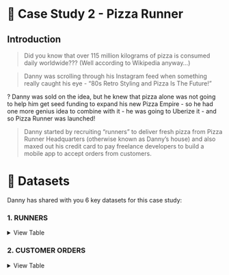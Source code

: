 # :ramen: Case Study 2 - Pizza Runner

## Introduction
> Did you know that over 115 million kilograms of pizza is consumed daily worldwide??? (Well according to Wikipedia anyway…)

> Danny was scrolling through his Instagram feed when something really caught his eye - “80s Retro Styling and Pizza Is The Future!”

? Danny was sold on the idea, but he knew that pizza alone was not going to help him get seed funding to expand his new Pizza Empire - so he had one more genius idea to combine with it - he was going to Uberize it - and so Pizza Runner was launched!

> Danny started by recruiting “runners” to deliver fresh pizza from Pizza Runner Headquarters (otherwise known as Danny’s house) and also maxed out his credit card to pay freelance developers to build a mobile app to accept orders from customers.

 # **:file_folder: Datasets**
 Danny has shared with you 6 key datasets for this case study:
 
### **1. RUNNERS**

 <details><summary>
 View Table
 </summary>
The runners table shows the registration_date for each new runner

| runner_id	| registration_date |
| ----------| ----------------- |
| 1	        | 2021-01-01
| 2	        | 2021-01-03
| 3	        | 2021-01-08
| 4	        | 2021-01-15

</details>

### **2. CUSTOMER ORDERS**

<details><summary>
 View Table
 </summary>
Customer pizza orders are captured in the customer_orders table with 1 row for each individual pizza that is part of the order.

The pizza_id relates to the type of pizza which was ordered whilst the exclusions are the ingredient_id values which should be removed from the pizza and the extras are the ingredient_id values which need to be added to the pizza.

Note that customers can order multiple pizzas in a single order with varying exclusions and extras values even if the pizza is the same type!

The exclusions and extras columns will need to be cleaned up before using them in your queries.

| order_id	 | customer_id	| pizza_id	| exclusions	| extras	| order_time|
| ----------| ------------| ---------| -----------| -------| ----------|
| 1	        | 101	        | 1	 	 	   |            |        | 2021-01-01 18:05:02
| 2	        | 101	        | 1	 	    	|            |        | 2021-01-01 19:00:52
| 3	        | 102	        | 1        |            | 	 	 	  | 2021-01-02 23:51:23
| 3	        | 102	        | 2	 	     |            | NaN	   | 2021-01-02 23:51:23
| 4	        | 103	        | 1       	| 4          | 	 	    | 2021-01-04 13:23:46
| 4	        | 103	        | 1       	| 4	         |       	| 2021-01-04 13:23:46
| 4	| 103	| 2	| 4	|  	| 2021-01-04 13:23:46
| 5	| 104	| 1	| null	| 1	| 2021-01-08 21:00:29
| 6	| 101	| 2	| null	| null	| 2021-01-08 21:03:13
| 7	| 105	| 2	| null	| 1	| 2021-01-08 21:20:29
| 8	| 102	| 1	| null	| null	| 2021-01-09 23:54:33
| 9	| 103	| 1	| 4	| 1, 5	| 2021-01-10 11:22:59
| 10	| 104	| 1	| null	| null	| 2021-01-11 18:34:49
| 10	| 104	| 1	| 2, 6	| 1, 4	| 2021-01-11 18:34:49
